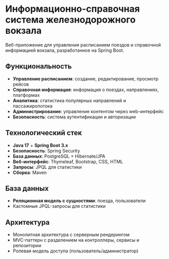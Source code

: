 # Информационно-справочная система железнодорожного вокзала

Веб-приложение для управления расписанием поездов и справочной информацией вокзала, разработанное на Spring Boot.
## Функциональность

- **Управление расписанием**: создание, редактирование, просмотр рейсов
- **Справочная информация**: информация о поездах, направлениях, платформах
- **Аналитика**: статистика популярных направлений и пассажиропотока
- **Администрирование**: управление контентом через web-интерфейс
- **Безопасность**: система аутентификации и авторизации

## Технологический стек

- **Java 17** + **Spring Boot 3.x**
- **Безопасность**: Spring Security
- **База данных**: PostgreSQL + Hibernate/JPA
- **Веб-интерфейс**: Thymeleaf, Bootstrap, CSS, HTML
- **Запросы**: JPQL для статистики
- **Сборка**: Maven

## База данных
- **Реляционная модель с сущностями**: поезда, пользователи
- Кастомные JPQL-запросы для статистики

## Архитектура

- Монолитная архитектура с серверным рендерингом
- MVC-паттерн с разделением на контроллеры, сервисы и репозитории
- Ролевая модель доступа (пользователь/администратор)
